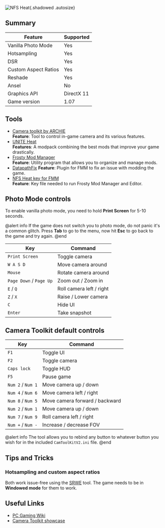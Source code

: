 ![NFS Heat](Images\nfsheat.png "Shot by tripps"){.shadowed .autosize}

## Summary

Feature | Supported
--|--
Vanilla Photo Mode | Yes
Hotsampling | Yes
DSR | Yes
Custom Aspect Ratios | Yes
Reshade | Yes
Ansel | No
Graphics API | DirectX 11
Game version | 1.07
 
## Tools

* [Camera toolkit by ARCHIE](https://nfsmods.xyz/mod/1341)  
**Feature**: Tool to control in-game camera and its various features.
* [UNITE Heat](https://nfsmods.xyz/mod/2106)  
**Features**: A modpack combining the best mods that improve your game drastically.
* [Frosty Mod Manager](https://github.com/CadeEvs/FrostyToolsuite/releases)  
**Feature**: Utility program that allows you to organize and manage mods.
* [DatapathFix](https://github.com/Dyvinia/DatapathFixPlugin/releases)
**Feature**: Plugin for FMM to fix an issue with modding the game.
* [NFS Heat key for FMM](https://www.nexusmods.com/needforspeedheat/mods/74)  
**Feature**: Key file needed to run Frosty Mod Manager and Editor.

## Photo Mode controls

To enable vanilla photo mode, you need to hold **Print Screen** for 5-10 seconds.

@alert info
If the game does not switch you to photo mode, do not panic it's a common glitch. Press **Tab** to go to the menu, now hit **Esc** to go back to the game and try again.
@end

Key	| Command
--|--
`Print Screen` | Toggle camera
`W A S D` | Move camera around
`Mouse` | Rotate camera around
`Page Down` / `Page Up` | Zoom out / Zoom in
`E` / `Q` | Roll camera left / right
`Z` / `X` | Raise / Lower camera
`C` | Hide UI
`Enter` | Take snapshot

## Camera Toolkit default controls 

Key	| Command
--|--
`F1` | Toggle UI
`F2` | Toggle camera
`Caps lock` | Toggle HUD
`F5` | Pause game
`Num 2` / `Num 1` | Move camera up / down
`Num 4` / `Num 6` | Move camera left / right
`Num 8` / `Num 5` | Move camera forward / backward
`Num 2` / `Num 1` | Move camera up / down
`Num 7` / `Num 9` | Roll camera left / right
`Num +` / `Num -` | Increase / decrease FOV

@alert info
The tool allows you to rebind any button to whatever button you wish for in the included `CamToolKitV2.ini` file.
@end

## Tips and Tricks

### Hotsampling and custom aspect ratios

Both work issue-free using the [SRWE](https://framedsc.com/basics.htm#hotsampling) tool. The game needs to be in **Windowed mode** for them to work.

## Useful Links

* [PC Gaming Wiki](https://www.pcgamingwiki.com/wiki/Need_for_Speed_Heat)
* [Camera Toolkit showcase](https://www.youtube.com/watch?v=Xqh2usTweD4&t=101s)
